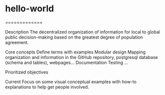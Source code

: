 # hello-world
=============

Description
The decentralized organization of information for local to global public decision-making based on the greatest degree of population agreement.

Core concepts
Define terms with examples
Modular design
Mapping organization and information in the GitHub repository, postgresql database (schema and tables), webpages...
  Documentation
  Testing
  ...
  
Prioritized objectives

Current
Focus on some visual conceptual examples with how-to explanations to help get people involved. 
